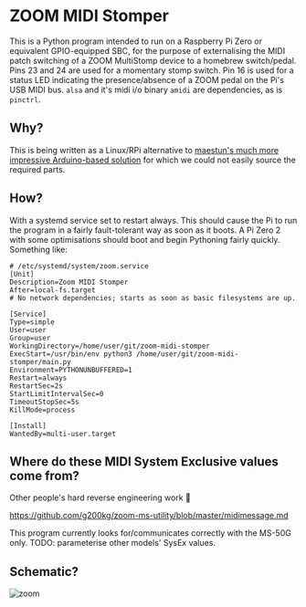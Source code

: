 # ZOOM MIDI Stomper

This is a Python program intended to run on a Raspberry Pi Zero or equivalent GPIO-equipped SBC, for the purpose of externalising the MIDI patch switching of a ZOOM MultiStomp device to a homebrew switch/pedal. Pins 23 and 24 are used for a momentary stomp switch. Pin 16 is used for a status LED indicating the presence/absence of a ZOOM pedal on the Pi's USB MIDI bus. `alsa` and it's midi i/o binary `amidi` are dependencies, as is `pinctrl`.

## Why?
This is being written as a Linux/RPi alternative to [maestun's much more impressive Arduino-based solution](https://github.com/maestun/zoom-multistomp-patch-changer) for which we could not easily source the required parts.

## How?
With a systemd service set to restart always. This should cause the Pi to run the program in a fairly fault-tolerant way as soon as it boots. A Pi Zero 2 with some optimisations should boot and begin Pythoning fairly quickly. Something like:

```
# /etc/systemd/system/zoom.service
[Unit]
Description=Zoom MIDI Stomper
After=local-fs.target
# No network dependencies; starts as soon as basic filesystems are up.

[Service]
Type=simple
User=user
Group=user
WorkingDirectory=/home/user/git/zoom-midi-stomper
ExecStart=/usr/bin/env python3 /home/user/git/zoom-midi-stomper/main.py
Environment=PYTHONUNBUFFERED=1
Restart=always
RestartSec=2s
StartLimitIntervalSec=0
TimeoutStopSec=5s
KillMode=process

[Install]
WantedBy=multi-user.target

```
## Where do these MIDI System Exclusive values come from?
Other people's hard reverse engineering work 🫡

https://github.com/g200kg/zoom-ms-utility/blob/master/midimessage.md

This program currently looks for/communicates correctly with the MS-50G only.
TODO: parameterise other models' SysEx values.

## Schematic?

![zoom](https://github.com/user-attachments/assets/71c08dc9-72c0-4d82-b873-b6f740b901d9)

